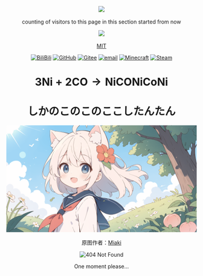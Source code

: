 <div id="title" align=center>

<img src="https://github-readme-streak-stats.herokuapp.com/?user=mefengxiao"></img>

counting of visitors to this page in this section started from now

![](https://count.getloli.com/get/@mefengxiao.github.readme)
</br>

[MIT](https://github.com/BEPb/BEPb/blob/main/LICENSE)

[![BiliBili](https://img.shields.io/badge/Bilibili-00A1D6?style=for-the-badge&logo=bilibili&logoColor=white)](https://space.bilibili.com/689341156)
[![GitHub](https://img.shields.io/badge/GitHub-100000?style=for-the-badge&logo=github&logoColor=white)](https://github.com/mefengxiao)
[![Gitee](https://img.shields.io/badge/Gitee-FF6600?style=for-the-badge&logo=gitee&logoColor=white)](https://gitee.com/huangofficial)
[![email](https://img.shields.io/badge/Email-FF0000?style=for-the-badge&logo=gmail&logoColor=white)](mailto:mchuangofficial@outlook.com)
[![Minecraft](https://img.shields.io/badge/Minecraft-00FF00?style=for-the-badge&logo=minecraft&logoColor=white)](https://zh-cn.namemc.com/profile/huangofficial.1)
[![Steam](https://img.shields.io/badge/Steam-100000?style=for-the-badge&logo=Steam&logoColor=white)](https://steamcommunity.com/profiles/76561199125559574/)


</dev>

# $3\text{Ni} + 2\text{CO} \rightarrow \text{NiCONiCoNi}$
# しかのこのこのここしたんたん

![2ciyuan](img/1.png)

原图作者：[Miaki](https://www.pixiv.net/users/53805256)

<img src="https://github.githubassets.com/assets/mona-loading-default-c3c7aad1282f.gif" alt="404 Not Found" style="width: 13%;">

One moment please...
